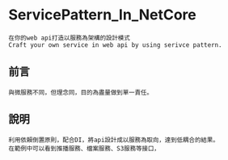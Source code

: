 # ServicePattern_In_NetCore

```
在你的web api打造以服務為架構的設計模式
Craft your own service in web api by using serivce pattern.
```
 
## 前言

```
與微服務不同，但理念同，目的為盡量做到單一責任。
```

## 說明

```
利用依賴倒置原則，配合DI，將api設計成以服務為取向，達到低耦合的結果。
在範例中可以看到推播服務、檔案服務、S3服務等接口，
```
